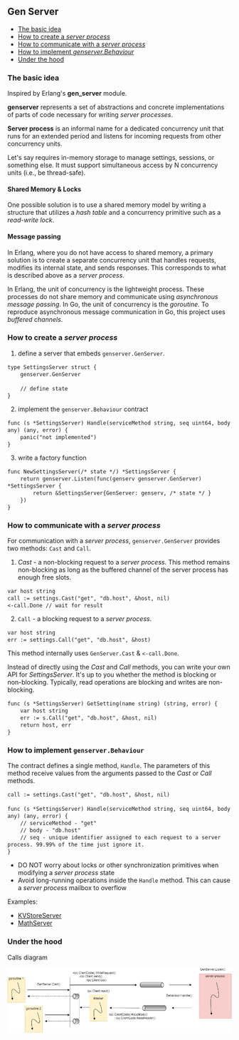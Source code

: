## Gen Server

- [The basic idea](#the-basic-idea)
- [How to create a *server process*](#how-to-create-a-server-process)
- [How to communicate with a *server process*](#how-to-communicate-with-a-server-process)
- [How to implement *genserver.Behaviour*](#how-to-implement-genserverbehaviour)
- [Under the hood](#under-the-hood)

### The basic idea

Inspired by Erlang's **gen_server** module.

**genserver** represents a set of abstractions and concrete implementations of parts of code necessary for writing *server processes*.

**Server process** is an informal name for a dedicated concurrency unit that runs for an extended period and listens for incoming requests from other concurrency units.

Let's say requires in-memory storage to manage settings, sessions, or something else. It must support simultaneous access by N concurrency units (i.e., be thread-safe).

#### Shared Memory & Locks

One possible solution is to use a shared memory model by writing a structure that utilizes a *hash table* and a concurrency primitive such as a *read-write lock*.

#### Message passing

In Erlang, where you do not have access to shared memory, a primary solution is to create a separate concurrency unit that handles requests, modifies its internal state, and sends responses. This corresponds to what is described above as a *server process*.


In Erlang, the unit of concurrency is the lightweight process. These processes do not share memory and communicate using *asynchronous message passing*. In Go, the unit of concurrency is the *goroutine*. To reproduce asynchronous message communication in Go, this project uses *buffered channels*.

### How to create a *server process*

1) define a server that embeds `genserver.GenServer`.

```golang
type SettingsServer struct {
    genserver.GenServer

    // define state
}
```

2) implement the `genserver.Behaviour`  contract

```golang
func (s *SettingsServer) Handle(serviceMethod string, seq uint64, body any) (any, error) {
    panic("not implemented")
}
```

3) write a factory function

```golang
func NewSettingsServer(/* state */) *SettingsServer {
	return genserver.Listen(func(genserv genserver.GenServer) *SettingsServer {
		return &SettingsServer{GenServer: genserv, /* state */ }
	})
}
```

### How to communicate with a *server process*

For communication with a *server process*, `genserver.GenServer` provides two methods: `Cast` and `Call`.

1. *Cast* - a non-blocking request to a *server process*. This method remains non-blocking as long as the buffered channel of the server process has enough free slots.

```golang
var host string
call := settings.Cast("get", "db.host", &host, nil)
<-call.Done // wait for result
```

2. `Call` - a blocking request to a *server process*.

```golang
var host string
err := settings.Call("get", "db.host", &host)
```

This method internally uses `GenServer.Cast` & `<-call.Done`.

Instead of directly using the *Cast* and *Call* methods, you can write your own API for *SettingsServer*. It's up to you whether the method is blocking or non-blocking. Typically, read operations are blocking and writes are non-blocking.

```golang
func (s *SettingsServer) GetSetting(name string) (string, error) {
    var host string
    err := s.Call("get", "db.host", &host, nil)
    return host, err
}
```

### How to implement `genserver.Behaviour`

The contract defines a single method, `Handle`. The parameters of this method receive values from the arguments passed to the *Cast* or *Call* methods.

```golang
call := settings.Cast("get", "db.host", &host, nil)

func (s *SettingsServer) Handle(serviceMethod string, seq uint64, body any) (any, error) {
    // serviceMethod - "get"
    // body - "db.host"
    // seq - unique identifier assigned to each request to a server process. 99.99% of the time just ignore it.
}
```

- DO NOT worry about locks or other synchronization primitives when modifying a *server process* state
- Avoid long-running operations inside the `Handle` method. This can cause a *server process* mailbox to overflow

Examples:
- [KVStoreServer](./tests/kvstore_server_test.go)
- [MathServer](./tests/math_server_test.go)

### Under the hood

Calls diagram

<img src="./assets/genserver-under-the-hood.png">